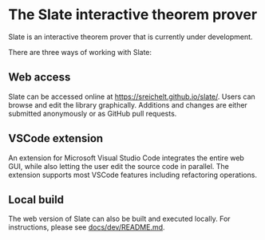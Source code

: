 # The Slate interactive theorem prover

Slate is an interactive theorem prover that is currently under development.

There are three ways of working with Slate:

## Web access

Slate can be accessed online at https://sreichelt.github.io/slate/. Users can browse and edit the library graphically. Additions and changes are either submitted anonymously or as GitHub pull requests.

## VSCode extension

An extension for Microsoft Visual Studio Code integrates the entire web GUI, while also letting the user edit the source code in parallel. The extension supports most VSCode features including refactoring operations.

## Local build

The web version of Slate can also be built and executed locally. For instructions, please see [docs/dev/README.md](docs/dev/README.md).
